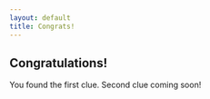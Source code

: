 ```yaml
---
layout: default
title: Congrats!
---
```


## Congratulations!

You found the first clue.
Second clue coming soon!

